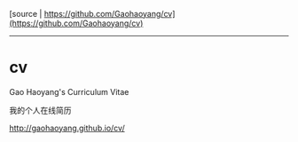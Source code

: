 ######



```
```


```
```


```
```

[source | https://github.com/Gaohaoyang/cv](https://github.com/Gaohaoyang/cv)


---
# cv

Gao Haoyang's Curriculum Vitae

我的个人在线简历

http://gaohaoyang.github.io/cv/
